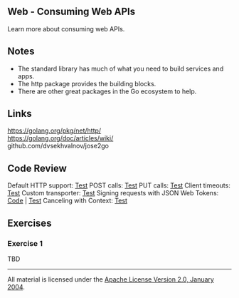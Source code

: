 ## Web - Consuming Web APIs

Learn more about consuming web APIs.

## Notes

* The standard library has much of what you need to build services and apps.
* The http package provides the building blocks.
* There are other great packages in the Go ecosystem to help.

## Links

https://golang.org/pkg/net/http/  
https://golang.org/doc/articles/wiki/  
github.com/dvsekhvalnov/jose2go  

## Code Review

Default HTTP support: [Test](example1/main_test.go)
POST calls: [Test](example2/main_test.go)
PUT calls: [Test](example3/main_test.go)
Client timeouts: [Test](example4/main_test.go)
Custom transporter: [Test](example5/main_test.go)
Signing requests with JSON Web Tokens: [Code](example6/main.go) | [Test](example6/main_test.go)
Canceling with Context: [Test](example7/main_test.go)

## Exercises

### Exercise 1

TBD
___
All material is licensed under the [Apache License Version 2.0, January 2004](http://www.apache.org/licenses/LICENSE-2.0).
